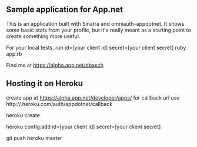 ## Sample application for App.net

This is an application built with Sinatra and omniauth-appdotnet. It shows some basic stats from your profile,
but it's really meant as a starting point to create something more useful.

For your local tests, run
id=[your client id] secret=[your client secret] ruby app.rb

Find me at https://alpha.app.net/dbasch

## Hosting it on Heroku

create app at https://alpha.app.net/developer/apps/
for callback url use http://<appname>.heroku.com/auth/appdotnet/callback

heroku create <appname>

heroku config:add id=[your client id] secret=[your client secret]

git push heroku master
